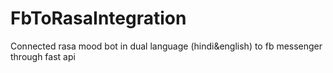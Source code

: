 # FbToRasaIntegration
Connected rasa mood bot in dual language (hindi&amp;english) to fb messenger through fast api
